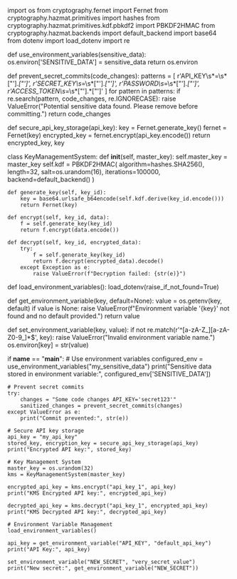 import os
from cryptography.fernet import Fernet
from cryptography.hazmat.primitives import hashes
from cryptography.hazmat.primitives.kdf.pbkdf2 import PBKDF2HMAC
from cryptography.hazmat.backends import default_backend
import base64
from dotenv import load_dotenv
import re

def use_environment_variables(sensitive_data):
    os.environ['SENSITIVE_DATA'] = sensitive_data
    return os.environ

def prevent_secret_commits(code_changes):
    patterns = [
        r'API_KEY\s*=\s*["\'].*["\']',
        r'SECRET_KEY\s*=\s*["\'].*["\']',
        r'PASSWORD\s*=\s*["\'].*["\']',
        r'ACCESS_TOKEN\s*=\s*["\'].*["\']'
    ]
    for pattern in patterns:
        if re.search(pattern, code_changes, re.IGNORECASE):
            raise ValueError("Potential sensitive data found. Please remove before committing.")
    return code_changes

def secure_api_key_storage(api_key):
    key = Fernet.generate_key()
    fernet = Fernet(key)
    encrypted_key = fernet.encrypt(api_key.encode())
    return encrypted_key, key

class KeyManagementSystem:
    def __init__(self, master_key):
        self.master_key = master_key
        self.kdf = PBKDF2HMAC(
            algorithm=hashes.SHA256(),
            length=32,
            salt=os.urandom(16),
            iterations=100000,
            backend=default_backend()
        )

    def generate_key(self, key_id):
        key = base64.urlsafe_b64encode(self.kdf.derive(key_id.encode()))
        return Fernet(key)

    def encrypt(self, key_id, data):
        f = self.generate_key(key_id)
        return f.encrypt(data.encode())

    def decrypt(self, key_id, encrypted_data):
        try:
            f = self.generate_key(key_id)
            return f.decrypt(encrypted_data).decode()
        except Exception as e:
            raise ValueError(f"Decryption failed: {str(e)}")

def load_environment_variables():
    load_dotenv(raise_if_not_found=True)

def get_environment_variable(key, default=None):
    value = os.getenv(key, default)
    if value is None:
        raise ValueError(f"Environment variable '{key}' not found and no default provided.")
    return value

def set_environment_variable(key, value):
    if not re.match(r'^[a-zA-Z_][a-zA-Z0-9_]*$', key):
        raise ValueError("Invalid environment variable name.")
    os.environ[key] = str(value)

if __name__ == "__main__":
    # Use environment variables
    configured_env = use_environment_variables("my_sensitive_data")
    print("Sensitive data stored in environment variable:", configured_env['SENSITIVE_DATA'])

    # Prevent secret commits
    try:
        changes = "Some code changes API_KEY='secret123'"
        sanitized_changes = prevent_secret_commits(changes)
    except ValueError as e:
        print("Commit prevented:", str(e))

    # Secure API key storage
    api_key = "my_api_key"
    stored_key, encryption_key = secure_api_key_storage(api_key)
    print("Encrypted API key:", stored_key)

    # Key Management System
    master_key = os.urandom(32)
    kms = KeyManagementSystem(master_key)

    encrypted_api_key = kms.encrypt("api_key_1", api_key)
    print("KMS Encrypted API key:", encrypted_api_key)

    decrypted_api_key = kms.decrypt("api_key_1", encrypted_api_key)
    print("KMS Decrypted API key:", decrypted_api_key)

    # Environment Variable Management
    load_environment_variables()

    api_key = get_environment_variable("API_KEY", "default_api_key")
    print("API Key:", api_key)

    set_environment_variable("NEW_SECRET", "very_secret_value")
    print("New secret:", get_environment_variable("NEW_SECRET"))